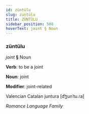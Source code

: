 ```yaml
---
id: züntülu
slug: züntülu
title: ZÜNTÜLU
sidebar_position: 508
hoverText: joint § Noun
---
```


### züntülu

*joint* **§** Noun

**Verb**: to be a joint

**Noun**: joint

**Modifier**: joint-related

Valencian Catalan juntura [d͡ʒunˈtu.ɾa]

*Romance Language Family*